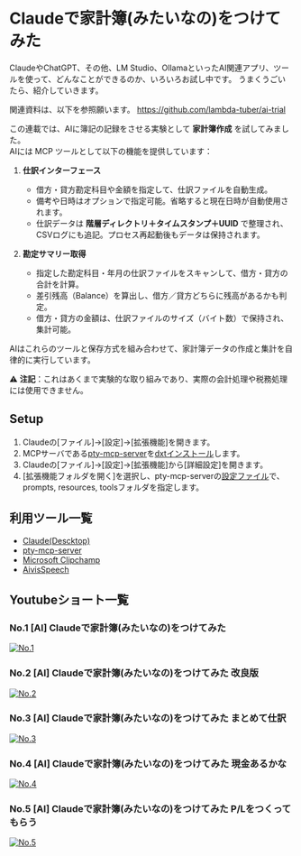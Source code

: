 # Claudeで家計簿(みたいなの)をつけてみた

ClaudeやChatGPT、その他、LM Studio、OllamaといったAI関連アプリ、ツールを使って、どんなことができるのか、いろいろお試し中です。
うまくうごいたら、紹介していきます。

関連資料は、以下を参照願います。
https://github.com/lambda-tuber/ai-trial

この連載では、AIに簿記の記録をさせる実験として **家計簿作成** を試してみました。  
AIには MCP ツールとして以下の機能を提供しています：

1. **仕訳インターフェース**  
   - 借方・貸方勘定科目や金額を指定して、仕訳ファイルを自動生成。  
   - 備考や日時はオプションで指定可能。省略すると現在日時が自動使用されます。  
   - 仕訳データは **階層ディレクトリ＋タイムスタンプ＋UUID** で整理され、CSVログにも追記。プロセス再起動後もデータは保持されます。

2. **勘定サマリー取得**  
   - 指定した勘定科目・年月の仕訳ファイルをスキャンして、借方・貸方の合計を計算。  
   - 差引残高（Balance）を算出し、借方／貸方どちらに残高があるかも判定。  
   - 借方・貸方の金額は、仕訳ファイルのサイズ（バイト数）で保持され、集計可能。

AIはこれらのツールと保存方式を組み合わせて、家計簿データの作成と集計を自律的に実行しています。  

⚠️ **注記**：これはあくまで実験的な取り組みであり、実際の会計処理や税務処理には使用できません。


## Setup
1. Claudeの[ファイル]→[設定]→[拡張機能]を開きます。
2. MCPサーバである[pty-mcp-server](https://github.com/phoityne/pty-mcp-server)を[dxtインストール](https://github.com/phoityne/pms-dxt)します。 
3. Claudeの[ファイル]→[設定]→[拡張機能]から[詳細設定]を開きます。
4. [拡張機能フォルダを開く]を選択し、pty-mcp-serverの[設定ファイル](https://github.com/phoityne/pms-missions/blob/main/0001_default-assets/pty-mcp-server.yaml)で、prompts, resources, toolsフォルダを指定します。

## 利用ツール一覧
- [Claude(Descktop)](https://claude.ai/download)
- [pty-mcp-server](https://github.com/phoityne/pty-mcp-server)
- [Microsoft Clipchamp](https://apps.microsoft.com/detail/9p1j8s7ccwwt?hl=ja-JP&gl=JP)
- [AivisSpeech](https://aivis-project.com/)

## Youtubeショート一覧
### No.1 [AI] Claudeで家計簿(みたいなの)をつけてみた

[![No.1](https://img.youtube.com/vi/1Gb_H-ES_bY/maxresdefault.jpg)](https://youtube.com/shorts/1Gb_H-ES_bY)

### No.2 [AI] Claudeで家計簿(みたいなの)をつけてみた 改良版

[![No.2](https://img.youtube.com/vi/wKDSnlEK1YU/maxresdefault.jpg)](https://youtube.com/shorts/wKDSnlEK1YU)

### No.3 [AI] Claudeで家計簿(みたいなの)をつけてみた まとめて仕訳

[![No.3](https://img.youtube.com/vi/zBnCXTHS7Ms/maxresdefault.jpg)](https://youtube.com/shorts/zBnCXTHS7Ms)

### No.4 [AI] Claudeで家計簿(みたいなの)をつけてみた 現金あるかな

[![No.4](https://img.youtube.com/vi/0_KedOvhN7I/maxresdefault.jpg)](https://youtube.com/shorts/0_KedOvhN7I)

### No.5 [AI] Claudeで家計簿(みたいなの)をつけてみた P/Lをつくってもらう

[![No.5](https://img.youtube.com/vi/cdI5DQN_nS8/maxresdefault.jpg)](https://youtube.com/shorts/cdI5DQN_nS8)

